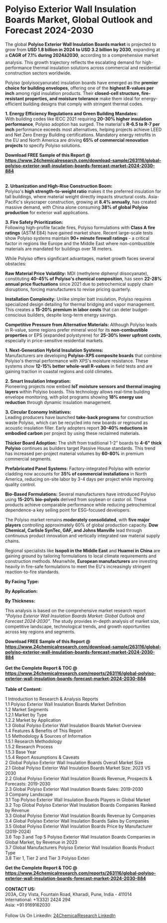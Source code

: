 <h1>Polyiso Exterior Wall Insulation Boards Market, Global Outlook and Forecast 2024-2030</h1><p>The global <strong>Polyiso Exterior Wall Insulation Boards market</strong> is projected to grow from <strong>USD 1.8 billion in 2024 to USD 3.2 billion by 2030</strong>, expanding at a <strong>CAGR of 7.1% during 2024â2030</strong>, according to a comprehensive market analysis. This growth trajectory reflects the escalating demand for high-performance thermal insulation solutions across commercial and residential construction sectors worldwide.</p><p>Polyiso (polyisocyanurate) insulation boards have emerged as the <strong>premier choice for building envelopes</strong>, offering one of the <strong>highest R-values per inch</strong> among rigid insulation products. Their <strong>closed-cell structure, fire-resistant properties, and moisture tolerance</strong> make them ideal for energy-efficient building designs that comply with stringent thermal codes.</p><p><strong>1. Energy Efficiency Regulations and Green Building Mandates:</strong><br>
With building codes like IECC 2021 requiring <strong>20-30% higher insulation performance</strong>, Polyiso adoption has surged. The material's <strong>R-6.5 to R-7 per inch</strong> performance exceeds most alternatives, helping projects achieve LEED and Net Zero Energy Building certifications. Mandatory energy retrofits in the EU and North America are driving <strong>65% of commercial renovation projects</strong> to specify Polyiso solutions.</p><div><b>Download FREE Sample of this Report @ 
            <a href="https://www.24chemicalresearch.com/download-sample/263116/global-polyiso-exterior-wall-insulation-boards-forecast-market-2024-2030-884">
            https://www.24chemicalresearch.com/download-sample/263116/global-polyiso-exterior-wall-insulation-boards-forecast-market-2024-2030-884</a></b></div><br><p><strong>2. Urbanization and High-Rise Construction Boom:</strong><br>
Polyiso's <strong>high strength-to-weight ratio</strong> makes it the preferred insulation for tall buildings, where material weight directly impacts structural costs. Asia-Pacific's skyscraper construction, growing at <strong>8.4% annually</strong>, has created massive demand, with China alone consuming <strong>38% of global Polyiso production</strong> for exterior wall applications.</p><p><strong>3. Fire Safety Prioritization:</strong><br>
Following high-profile facade fires, Polyiso formulations with <strong>Class A fire ratings</strong> (ASTM E84) have gained market share. Recent large-scale tests show Polyiso systems maintain <strong>90+ minute firewall ratings</strong> - a critical factor in regions like Europe and the Middle East where non-combustible materials are mandated for buildings over 18 meters.</p><p>While Polyiso offers significant advantages, market growth faces several obstacles:</p><p><strong>Raw Material Price Volatility:</strong> MDI (methylene diphenyl diisocyanate), constituting <strong>40-45% of Polyiso's chemical composition</strong>, has seen <strong>22-28% annual price fluctuations</strong> since 2021 due to petrochemical supply chain disruptions, forcing manufacturers to revise pricing quarterly.</p><p><strong>Installation Complexity:</strong> Unlike simpler batt insulation, Polyiso requires specialized design detailing for thermal bridging and vapor management. This creates a <strong>15-20% premium in labor costs</strong> that can deter budget-conscious builders, despite long-term energy savings.</p><p><strong>Competitive Pressure from Alternative Materials:</strong> Although Polyiso leads in R-value, some regions prefer mineral wool for its <strong>non-combustible properties</strong> or EPS (expanded polystyrene) for <strong>25-30% lower upfront costs</strong>, especially in price-sensitive residential markets.</p><p><strong>1. Next-Generation Hybrid Insulation Systems:</strong><br>
Manufacturers are developing <strong>Polyiso-XPS composite boards</strong> that combine Polyiso's thermal performance with XPS's moisture resistance. These systems show <strong>12-15% better whole-wall R-values</strong> in field tests and are gaining traction in coastal regions and cold climates.</p><p><strong>2. Smart Insulation Integration:</strong><br>
Pioneering projects now embed <strong>IoT moisture sensors and thermal imaging layers</strong> within Polyiso boards. This technology allows real-time building envelope monitoring, with pilot programs showing <strong>18% energy use reduction</strong> through dynamic insulation management.</p><p><strong>3. Circular Economy Initiatives:</strong><br>
Leading producers have launched <strong>take-back programs</strong> for construction waste Polyiso, which can be recycled into new boards or reground as acoustic insulation filler. Early adopters report <strong>30-40% reductions in embodied carbon</strong> per project by using these reclaimed materials.</p><p><strong>Thicker Board Adoption:</strong> The shift from traditional 1-2" boards to <strong>4-6" thick Polyiso</strong> continues as builders target Passive House standards. This trend has increased per-project material volumes by <strong>60-80%</strong> in premium commercial segments.</p><p><strong>Prefabricated Panel Systems:</strong> Factory-integrated Polyiso with exterior cladding now accounts for <strong>35% of commercial installations</strong> in North America, reducing on-site labor by 3-4 days per project while improving quality control.</p><p><strong>Bio-Based Formulations:</strong> Several manufacturers have introduced Polyiso using <strong>15-20% bio-polyols</strong> derived from soybean or castor oil. These products achieve comparable performance while reducing petrochemical dependence-a key selling point for ESG-focused developers.</p><p>The Polyiso market remains <strong>moderately consolidated</strong>, with <strong>five major players</strong> controlling approximately 60% of global production capacity. <strong>Dow Chemical, Carlisle SynTec, GAF, and Johns Manville</strong> lead through continuous product innovation and vertically integrated raw material supply chains.</p><p>Regional specialists like <strong>Isopoli in the Middle East</strong> and <strong>Huamei in China</strong> are gaining ground by tailoring formulations to local climate requirements and construction methods. Meanwhile, <strong>European manufacturers</strong> are investing heavily in fire-safe formulations to meet the EU's increasingly stringent reaction-to-fire standards.</p><p><strong>By Facing Type:</strong></p><p><strong>By Application:</strong></p><p><strong>By Thickness:</strong></p><p>This analysis is based on the comprehensive market research report <em>"Polyiso Exterior Wall Insulation Boards Market: Global Outlook and Forecast 2024-2030"</em>. The study provides in-depth analysis of market size, competitive landscape, technological trends, and growth opportunities across key regions and segments.</p><div><b>Download FREE Sample of this Report @ 
            <a href="https://www.24chemicalresearch.com/download-sample/263116/global-polyiso-exterior-wall-insulation-boards-forecast-market-2024-2030-884">
            https://www.24chemicalresearch.com/download-sample/263116/global-polyiso-exterior-wall-insulation-boards-forecast-market-2024-2030-884</a></b></div><br><div><b>Get the Complete Report & TOC @ 
            <a href="https://www.24chemicalresearch.com/reports/263116/global-polyiso-exterior-wall-insulation-boards-forecast-market-2024-2030-884">
            https://www.24chemicalresearch.com/reports/263116/global-polyiso-exterior-wall-insulation-boards-forecast-market-2024-2030-884</a></b></div><br>
            <b>Table of Content:</b><p>1 Introduction to Research & Analysis Reports<br />
    1.1 Polyiso Exterior Wall Insulation Boards Market Definition<br />
    1.2 Market Segments<br />
        1.2.1 Market by Type<br />
        1.2.2 Market by Application<br />
    1.3 Global Polyiso Exterior Wall Insulation Boards Market Overview<br />
    1.4 Features & Benefits of This Report<br />
    1.5 Methodology & Sources of Information<br />
        1.5.1 Research Methodology<br />
        1.5.2 Research Process<br />
        1.5.3 Base Year<br />
        1.5.4 Report Assumptions & Caveats<br />
2 Global Polyiso Exterior Wall Insulation Boards Overall Market Size<br />
    2.1 Global Polyiso Exterior Wall Insulation Boards Market Size: 2023 VS 2030<br />
    2.2 Global Polyiso Exterior Wall Insulation Boards Revenue, Prospects & Forecasts: 2019-2030<br />
    2.3 Global Polyiso Exterior Wall Insulation Boards Sales: 2019-2030<br />
3 Company Landscape<br />
    3.1 Top Polyiso Exterior Wall Insulation Boards Players in Global Market<br />
    3.2 Top Global Polyiso Exterior Wall Insulation Boards Companies Ranked by Revenue<br />
    3.3 Global Polyiso Exterior Wall Insulation Boards Revenue by Companies<br />
    3.4 Global Polyiso Exterior Wall Insulation Boards Sales by Companies<br />
    3.5 Global Polyiso Exterior Wall Insulation Boards Price by Manufacturer (2019-2024)<br />
    3.6 Top 3 and Top 5 Polyiso Exterior Wall Insulation Boards Companies in Global Market, by Revenue in 2023<br />
    3.7 Global Manufacturers Polyiso Exterior Wall Insulation Boards Product Type<br />
    3.8 Tier 1, Tier 2 and Tier 3 Polyiso Exteri</p><div><b>Get the Complete Report & TOC @ 
            <a href="https://www.24chemicalresearch.com/reports/263116/global-polyiso-exterior-wall-insulation-boards-forecast-market-2024-2030-884">
            https://www.24chemicalresearch.com/reports/263116/global-polyiso-exterior-wall-insulation-boards-forecast-market-2024-2030-884</a></b></div><br><b>CONTACT US:</b><br>
            203A, City Vista, Fountain Road, Kharadi, Pune, India - 411014<br>
            International: +1(332) 2424 294<br>
            Asia: +91 9169162030 <br><br>
            Follow Us On LinkedIn: <a href="https://www.linkedin.com/company/24chemicalresearch/">24ChemicalResearch LinkedIn</a>